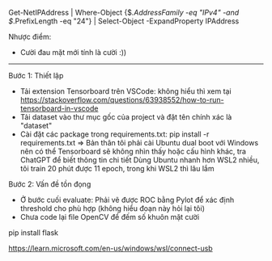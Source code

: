 Get-NetIPAddress | Where-Object {$_.AddressFamily -eq "IPv4" -and $_.PrefixLength -eq "24"} | Select-Object -ExpandProperty IPAddress

Nhược điểm: 
- Cười đau mặt mới tính là cười :))

------------------------------------------------------------------------------

Bước 1: Thiết lập
- Tải extension Tensorboard trên VSCode: không hiểu thì xem tại https://stackoverflow.com/questions/63938552/how-to-run-tensorboard-in-vscode
- Tải dataset vào thư mục gốc của project và đặt tên chính xác là "dataset"
- Cài đặt các package trong requirements.txt: pip install -r requirements.txt
=> Bản thân tôi phải cài Ubuntu dual boot với Windows nên có thể Tensorboard sẽ không nhìn thấy hoặc cấu hình khác, tra ChatGPT để biết thông tin chi tiết
Dùng Ubuntu nhanh hơn WSL2 nhiều, tôi train 20 phút được 11 epoch, trong khi WSL2 thì lâu lắm

Bước 2: Vấn đề tồn đọng
- Ở bước cuối evaluate: Phải vẽ được ROC bằng Pylot để xác định threshold cho phù hợp (không hiểu đoạn này hỏi lại tôi)
- Chưa code lại file OpenCV để đếm số khuôn mặt cười

pip install flask

https://learn.microsoft.com/en-us/windows/wsl/connect-usb
